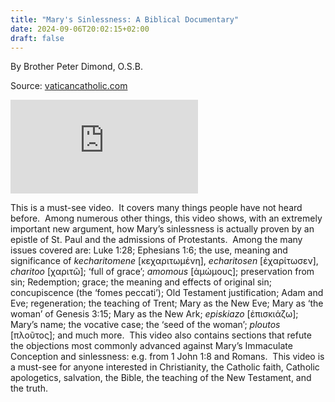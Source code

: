 ```yaml
---
title: "Mary's Sinlessness: A Biblical Documentary"
date: 2024-09-06T20:02:15+02:00
draft: false
---
```



By Brother Peter Dimond, O.S.B.

Source: [vaticancatholic.com](https://vaticancatholic.com/mary-bible/)

<iframe src="https://www.youtube.com/embed/ZTVyptxPQ04?rel=0" frameborder="0" allow="accelerometer; autoplay; clipboard-write; encrypted-media; gyroscope; picture-in-picture" allowfullscreen></iframe>

This is a must-see video.  It covers many things people have not heard before.  Among numerous other things, this video shows, with an extremely important new argument, how Mary’s sinlessness is actually proven by an epistle of St. Paul and the admissions of Protestants.  Among the many issues covered are: Luke 1:28; Ephesians 1:6; the use, meaning and significance of <em>kecharitomene </em>[κεχαριτωμένη], <em>echaritosen</em> [ἐχαρίτωσεν], <em>charitoo</em> [χαριτῶ]; ‘full of grace’; <em>amomous </em>[ἀμώμους]; preservation from sin; Redemption; grace; the meaning and effects of original sin; concupiscence (the ‘fomes peccati’); Old Testament justification; Adam and Eve; regeneration; the teaching of Trent; Mary as the New Eve; Mary as ‘the woman’ of Genesis 3:15; Mary as the New Ark; <em>episkiazo</em> [ἐπισκιάζω]; Mary’s name; the vocative case; the ‘seed of the woman’; <em>ploutos</em> [πλοῦτος]; and much more.  This video also contains sections that refute the objections most commonly advanced against Mary’s Immaculate Conception and sinlessness: e.g. from 1 John 1:8 and Romans.  This video is a must-see for anyone interested in Christianity, the Catholic faith, Catholic apologetics, salvation, the Bible, the teaching of the New Testament, and the truth.


